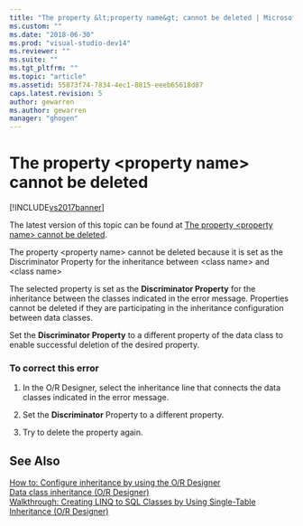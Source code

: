 ```yaml
---
title: "The property &lt;property name&gt; cannot be deleted | Microsoft Docs"
ms.custom: ""
ms.date: "2018-06-30"
ms.prod: "visual-studio-dev14"
ms.reviewer: ""
ms.suite: ""
ms.tgt_pltfrm: ""
ms.topic: "article"
ms.assetid: 55873f74-7834-4ec1-8815-eeeb65618d87
caps.latest.revision: 5
author: gewarren
ms.author: gewarren
manager: "ghogen"
---
```

# The property &lt;property name&gt; cannot be deleted
[!INCLUDE[vs2017banner](../includes/vs2017banner.md)]

The latest version of this topic can be found at [The property &lt;property name&gt; cannot be deleted](https://docs.microsoft.com/visualstudio/data-tools/the-property-property-name-cannot-be-deleted).  
  
  
The property \<property name> cannot be deleted because it is set as the Discriminator Property for the inheritance between \<class name> and \<class name>  
  
 The selected property is set as the **Discriminator Property** for the inheritance between the classes indicated in the error message. Properties cannot be deleted if they are participating in the inheritance configuration between data classes.  
  
 Set the **Discriminator Property** to a different property of the data class to enable successful deletion of the desired property.  
  
### To correct this error  
  
1.  In the O/R Designer, select the inheritance line that connects the data classes indicated in the error message.  
  
2.  Set the **Discriminator** Property to a different property.  
  
3.  Try to delete the property again.  
  
## See Also  
 [How to: Configure inheritance by using the O/R Designer](../data-tools/how-to-configure-inheritance-by-using-the-o-r-designer.md)   
 [Data class inheritance (O/R Designer)](../data-tools/data-class-inheritance-o-r-designer.md)   
 [Walkthrough: Creating LINQ to SQL Classes by Using Single-Table Inheritance (O/R Designer)](../data-tools/walkthrough-creating-linq-to-sql-classes-by-using-single-table-inheritance-o-r-designer.md)

